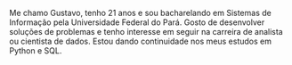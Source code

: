 Me chamo Gustavo, tenho 21 anos e sou bacharelando em Sistemas de Informação pela Universidade Federal do Pará. Gosto de desenvolver soluções de problemas e tenho interesse em seguir na carreira de analista ou cientista de dados. Estou dando continuidade nos meus estudos em Python e SQL.
